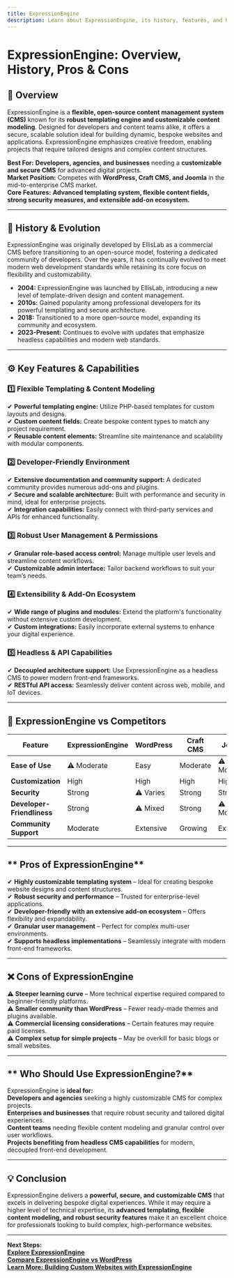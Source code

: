 ```yaml
---
title: ExpressionEngine  
description: Learn about ExpressionEngine, its history, features, and how it compares to other CMS platforms.
---
```


# **ExpressionEngine: Overview, History, Pros & Cons**

## **📌 Overview**  
ExpressionEngine is a **flexible, open-source content management system (CMS)** known for its **robust templating engine and customizable content modeling**. Designed for developers and content teams alike, it offers a secure, scalable solution ideal for building dynamic, bespoke websites and applications. ExpressionEngine emphasizes creative freedom, enabling projects that require tailored designs and complex content structures.

 **Best For:** **Developers, agencies, and businesses** needing a **customizable and secure CMS** for advanced digital projects.  
 **Market Position:** Competes with **WordPress, Craft CMS, and Joomla** in the mid-to-enterprise CMS market.  
 **Core Features:** **Advanced templating system, flexible content fields, strong security measures, and extensible add-on ecosystem.**

---

## **📜 History & Evolution**  
ExpressionEngine was originally developed by EllisLab as a commercial CMS before transitioning to an open-source model, fostering a dedicated community of developers. Over the years, it has continually evolved to meet modern web development standards while retaining its core focus on flexibility and customizability.

- **2004:** ExpressionEngine was launched by EllisLab, introducing a new level of template-driven design and content management.
- **2010s:** Gained popularity among professional developers for its powerful templating and secure architecture.
- **2018:** Transitioned to a more open-source model, expanding its community and ecosystem.
- **2023-Present:** Continues to evolve with updates that emphasize headless capabilities and modern web standards.

---

## **⚙️ Key Features & Capabilities**

### **1️⃣ Flexible Templating & Content Modeling**  
✔ **Powerful templating engine:** Utilize PHP-based templates for custom layouts and designs.  
✔ **Custom content fields:** Create bespoke content types to match any project requirement.  
✔ **Reusable content elements:** Streamline site maintenance and scalability with modular components.

### **2️⃣ Developer-Friendly Environment**  
✔ **Extensive documentation and community support:** A dedicated community provides numerous add-ons and plugins.  
✔ **Secure and scalable architecture:** Built with performance and security in mind, ideal for enterprise projects.  
✔ **Integration capabilities:** Easily connect with third-party services and APIs for enhanced functionality.

### **3️⃣ Robust User Management & Permissions**  
✔ **Granular role-based access control:** Manage multiple user levels and streamline content workflows.  
✔ **Customizable admin interface:** Tailor backend workflows to suit your team’s needs.

### **4️⃣ Extensibility & Add-On Ecosystem**  
✔ **Wide range of plugins and modules:** Extend the platform's functionality without extensive custom development.  
✔ **Custom integrations:** Easily incorporate external systems to enhance your digital experience.

### **5️⃣ Headless & API Capabilities**  
✔ **Decoupled architecture support:** Use ExpressionEngine as a headless CMS to power modern front-end frameworks.  
✔ **RESTful API access:** Seamlessly deliver content across web, mobile, and IoT devices.

---

## **🔄 ExpressionEngine vs Competitors**

| Feature                   | ExpressionEngine   | WordPress       | Craft CMS       | Joomla         |
|---------------------------|--------------------|-----------------|-----------------|----------------|
| **Ease of Use**           | ⚠ Moderate        |  Easy         |  Moderate     | ⚠ Moderate    |
| **Customization**         |  High           |  High         |  High         |  High        |
| **Security**              |  Strong         | ⚠ Varies       |  Strong       |  Strong      |
| **Developer-Friendliness**|  Strong         | ⚠ Mixed        |  Strong       | ⚠ Moderate    |
| **Community Support**     |  Moderate       |  Extensive    |  Growing      |  Extensive   |

---

## ** Pros of ExpressionEngine**  
✔ **Highly customizable templating system** – Ideal for creating bespoke website designs and content structures.  
✔ **Robust security and performance** – Trusted for enterprise-level applications.  
✔ **Developer-friendly with an extensive add-on ecosystem** – Offers flexibility and expandability.  
✔ **Granular user management** – Perfect for complex multi-user environments.  
✔ **Supports headless implementations** – Seamlessly integrate with modern front-end frameworks.

---

## **❌ Cons of ExpressionEngine**  
⚠ **Steeper learning curve** – More technical expertise required compared to beginner-friendly platforms.  
⚠ **Smaller community than WordPress** – Fewer ready-made themes and plugins available.  
⚠ **Commercial licensing considerations** – Certain features may require paid licenses.  
⚠ **Complex setup for simple projects** – May be overkill for basic blogs or small websites.

---

## ** Who Should Use ExpressionEngine?**  
ExpressionEngine is **ideal for:**  
 **Developers and agencies** seeking a highly customizable CMS for complex projects.  
 **Enterprises and businesses** that require robust security and tailored digital experiences.  
 **Content teams** needing flexible content modeling and granular control over user workflows.  
 **Projects benefiting from headless CMS capabilities** for modern, decoupled front-end development.

---

## **💡 Conclusion**  
ExpressionEngine delivers a **powerful, secure, and customizable CMS** that excels in delivering bespoke digital experiences. While it may require a higher level of technical expertise, its **advanced templating, flexible content modeling, and robust security features** make it an excellent choice for professionals looking to build complex, high-performance websites.

---

 **Next Steps:**  
 **[Explore ExpressionEngine](https://expressionengine.com/)**  
 **[Compare ExpressionEngine vs WordPress](#)**  
 **[Learn More: Building Custom Websites with ExpressionEngine](#)**
